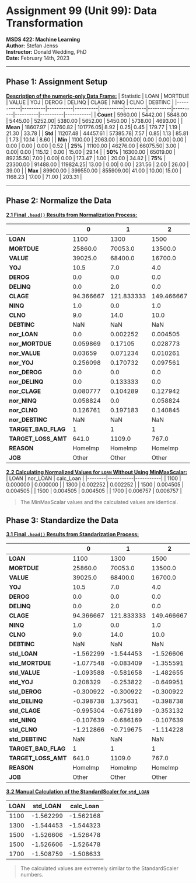 # Assignment 99 (Unit 99): Data Transformation

**MSDS 422: Machine Learning** <br>
**Author:** Stefan Jenss <br>
**Instructor:** Donald Wedding, PhD <br>
**Date:** February 14th, 2023 <br>

--------------------

## Phase 1: Assignment Setup
**<u>Description of the numeric-only Data Frame:</u>**
| Statistic |     LOAN |   MORTDUE |    VALUE |      YOJ |   DEROG |   DELINQ |    CLAGE |     NINQ |     CLNO |   DEBTINC |
|-----------|----------|-----------|----------|----------|---------|----------|----------|----------|----------|-----------|
| **Count** |  5960.00 |  5442.00  |  5848.00 |  5445.00 |  5252.00|  5380.00 |  5652.00 |  5450.00 |  5738.00 |  4693.00  |
| **Mean**  | 18607.97 | 73760.82  | 101776.05|     8.92 |     0.25|     0.45 |   179.77 |     1.19 |    21.30 |    33.78  |
| **Std**   | 11207.48 | 44457.61  |  57385.78|     7.57 |     0.85|     1.13 |    85.81 |     1.73 |    10.14 |     8.60  |
| **Min**   |  1100.00 |  2063.00  |   8000.00|     0.00 |     0.00|     0.00 |     0.00 |     0.00 |     0.00 |     0.52  |
| **25%**   | 11100.00 | 46276.00  |  66075.50|     3.00 |     0.00|     0.00 |   115.12 |     0.00 |    15.00 |    29.14  |
| **50%**   | 16300.00 | 65019.00  |  89235.50|     7.00 |     0.00|     0.00 |   173.47 |     1.00 |    20.00 |    34.82  |
| **75%**   | 23300.00 | 91488.00  | 119824.25|    13.00 |     0.00|     0.00 |   231.56 |     2.00 |    26.00 |    39.00  |
| **Max**   | 89900.00 | 399550.00 | 855909.00|    41.00 |    10.00|    15.00 |  1168.23 |    17.00 |    71.00 |   203.31  |

--------------------

## Phase 2: Normalize the Data

**<u>2.1 Final `.head()` Results from Normalization Process:</u>**

|             |      0      |      1      |      2      |      3      |      4      |
|-------------|-------------|-------------|-------------|-------------|-------------|
| **LOAN**    |    1100     |    1300     |    1500     |    1500     |    1700     |
| **MORTDUE** |   25860.0   |   70053.0   |   13500.0   |     NaN     |   97800.0   |
| **VALUE**   |   39025.0   |   68400.0   |   16700.0   |     NaN     |   112000.0  |
| **YOJ**     |    10.5     |     7.0     |     4.0     |     NaN     |     3.0     |
| **DEROG**   |     0.0     |     0.0     |     0.0     |     NaN     |     0.0     |
| **DELINQ**  |     0.0     |     2.0     |     0.0     |     NaN     |     0.0     |
| **CLAGE**   |  94.366667  | 121.833333 | 149.466667 |     NaN     | 93.333333  |
| **NINQ**    |     1.0     |     0.0     |     1.0     |     NaN     |     0.0     |
| **CLNO**    |     9.0     |    14.0     |    10.0     |     NaN     |    14.0     |
| **DEBTINC**     |     NaN     |     NaN     |     NaN     |     NaN     |     NaN     |
| **nor_LOAN**    |     0.0     |   0.002252  |   0.004505  |   0.004505  |   0.006757  |
| **nor_MORTDUE** |   0.059869  |   0.17105   |   0.028773  |     NaN     |   0.240856  |
| **nor_VALUE**   |   0.03659   |   0.071234  |   0.010261  |     NaN     |   0.122655  |
| **nor_YOJ**   |   0.256098  |   0.170732  |   0.097561  |     NaN     |   0.073171  |
| **nor_DEROG**  |     0.0     |     0.0     |     0.0     |     NaN     |     0.0     |
| **nor_DELINQ**  |     0.0     |   0.133333  |     0.0     |     NaN     |     0.0     |
| **nor_CLAGE**  |   0.080777  |   0.104289  |   0.127942  |     NaN     |   0.079893  |
| **nor_NINQ**   |   0.058824  |     0.0     |   0.058824  |     NaN     |     0.0     |
| **nor_CLNO**   |   0.126761  |   0.197183  |   0.140845  |     NaN     |   0.197183  |
| **nor_DEBTINC** |     NaN     |     NaN     |     NaN     |     NaN     |     NaN     |
| **TARGET_BAD_FLAG** |     1       |     1       |     1       |     1       |     0       |
| **TARGET_LOSS_AMT** |   641.0     |   1109.0    |   767.0     |   1425.0    |     NaN     |
| **REASON**   |   HomeImp   |   HomeImp   |   HomeImp   |     NaN     |   HomeImp   |
| **JOB**     |    Other    |    Other    |    Other    |     NaN     |   Office    |

**<u>2.2 Calculating Normalized Values for `LOAN` Without Using MinMaxScalar:</u>**
|   LOAN |  nor_LOAN | calc_Loan |
|--------|-----------|-----------|
|   1100 |  0.000000 |  0.000000 |
|   1300 |  0.002252 |  0.002252 |
|   1500 |  0.004505 |  0.004505 |
|   1500 |  0.004505 |  0.004505 |
|   1700 |  0.006757 |  0.006757 |

> The MinMaxScalar values and the calculated values are identical.

## Phase 3: Standardize the Data

**<u>3.1 Final `.head()` Results from Standarization Process:</u>**

|             |      0      |      1      |      2      |      3      |      4      |
|-------------|-------------|-------------|-------------|-------------|-------------|
| **LOAN**    |    1100     |    1300     |    1500     |    1500     |    1700     |
| **MORTDUE** |   25860.0   |   70053.0   |   13500.0   |     NaN     |   97800.0   |
| **VALUE**   |   39025.0   |   68400.0   |   16700.0   |     NaN     |   112000.0  |
| **YOJ**     |    10.5     |     7.0     |     4.0     |     NaN     |     3.0     |
| **DEROG**   |     0.0     |     0.0     |     0.0     |     NaN     |     0.0     |
| **DELINQ**  |     0.0     |     2.0     |     0.0     |     NaN     |     0.0     |
| **CLAGE**   |  94.366667  | 121.833333 | 149.466667 |     NaN     | 93.333333  |
| **NINQ**    |     1.0     |     0.0     |     1.0     |     NaN     |     0.0     |
| **CLNO**    |     9.0     |    14.0     |    10.0     |     NaN     |    14.0     |
| **DEBTINC**     |     NaN     |     NaN     |     NaN     |     NaN     |     NaN     |
| **std_LOAN**    |  -1.562299  |  -1.544453  |  -1.526606  |  -1.526606  |  -1.508759  |
| **std_MORTDUE** |  -1.077548  |  -0.083409  |  -1.355591  |     NaN     |   0.540771  |
| **std_VALUE**   |  -1.093588  |  -0.581658  |  -1.482655  |     NaN     |   0.178177  |
| **std_YOJ**   |   0.208329  |  -0.253822  |  -0.649951  |     NaN     |  -0.781994  |
| **std_DEROG**  |  -0.300922  |  -0.300922  |  -0.300922  |     NaN     |  -0.300922  |
| **std_DELINQ**  |  -0.398738  |   1.375631  |  -0.398738  |     NaN     |  -0.398738  |
| **std_CLAGE**  |  -0.995304  |  -0.675189  |  -0.353132  |     NaN     |  -1.007348  |
| **std_NINQ**   |  -0.107639  |  -0.686169  |  -0.107639  |     NaN     |  -0.686169  |
| **std_CLNO**   |  -1.212866  |  -0.719675  |  -1.114228  |     NaN     |  -0.719675  |
| **std_DEBTINC** |     NaN     |     NaN     |     NaN     |     NaN     |     NaN     |
| **TARGET_BAD_FLAG** |     1       |     1       |     1       |     1       |     0       |
| **TARGET_LOSS_AMT** |   641.0     |   1109.0    |   767.0     |   1425.0    |     NaN     |
| **REASON**   |   HomeImp   |   HomeImp   |   HomeImp   |     NaN     |   HomeImp   |
| **JOB**     |    Other    |    Other    |    Other    |     NaN     |   Office    |

**<u>3.2 Manual Calculation of the StandardScaler for `std_LOAN`</u>**

|   LOAN |  std_LOAN | calc_Loan |
|--------|-----------|-----------|
|   1100 | -1.562299 | -1.562168 |
|   1300 | -1.544453 | -1.544323 |
|   1500 | -1.526606 | -1.526478 |
|   1500 | -1.526606 | -1.526478 |
|   1700 | -1.508759 | -1.508633 |

> The calculated values are extremely similar to the StandardScaler numbers.
